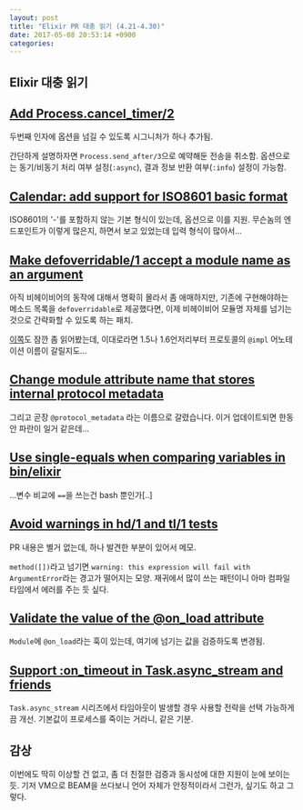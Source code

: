 ```yaml
---
layout: post
title: "Elixir PR 대충 읽기 (4.21-4.30)"
date: 2017-05-08 20:53:14 +0900
categories:
---
```


## Elixir 대충 읽기

## [Add Process.cancel_timer/2](https://github.com/elixir-lang/elixir/pull/6014)

두번째 인자에 옵션을 넘길 수 있도록 시그니처가 하나 추가됨.

간단하게 설명하자면 `Process.send_after/3`으로 예약해둔 전송을 취소함.
옵션으로는 동기/비동기 처리 여부 설정(`:async`), 결과 정보 반환 여부(`:info`) 설정이 가능함.

## [Calendar: add support for ISO8601 basic format](https://github.com/elixir-lang/elixir/pull/6005)

ISO8601의 '-'를 포함하지 않는 기본 형식이 있는데, 옵션으로 이를 지원.
무슨놈의 엔드포인트가 이렇게 많은지, 하면서 보고 있었는데 입력 형식이 많아서...

## [Make defoverridable/1 accept a module name as an argument](https://github.com/elixir-lang/elixir/pull/6022)

아직 비헤이비어의 동작에 대해서 명확히 몰라서 좀 애매하지만,
기존에 구현해야하는 메소드 목록을 `defoverridable`로 제공했다면, 이제 비헤이비어 모듈명 자체를 넘기는 것으로 간략화할 수 있도록 하는 패치.

[이쪽](https://github.com/elixir-lang/elixir/issues/5734)도 잠깐 좀 읽어봤는데, 이대로라면 1.5나 1.6언저리부터 프로토콜의 `@impl` 어노테이션 이름이 갈릴지도...

## [Change module attribute name that stores internal protocol metadata](https://github.com/elixir-lang/elixir/pull/6012)

그리고 곧장 `@protocol_metadata` 라는 이름으로 갈렸습니다. 이거 업데이트되면 한동안 파란이 일거 같은데...

## [Use single-equals when comparing variables in bin/elixir](https://github.com/elixir-lang/elixir/pull/6028)

...변수 비교에 `==`을 쓰는건 bash 뿐인가[..]

## [Avoid warnings in hd/1 and tl/1 tests](https://github.com/elixir-lang/elixir/pull/6006)

PR 내용은 별거 없는데, 하나 발견한 부분이 있어서 메모.

`method([])`라고 넘기면 `warning: this expression will fail with ArgumentError`라는 경고가 떨어지는 모양. 재귀에서 많이 쓰는 패턴이니 아마 컴파일 타임에서 에러를 주는 듯 싶다.

## [Validate the value of the @on_load attribute](https://github.com/elixir-lang/elixir/pull/6038)

`Module`에 `@on_load`라는 훅이 있는데, 여기에 넘기는 값을 검증하도록 변경됨.

## [Support :on_timeout in Task.async_stream and friends](https://github.com/elixir-lang/elixir/pull/6009)

`Task.async_stream` 시리즈에서 타임아웃이 발생할 경우 사용할 전략을 선택 가능하게끔 개선. 기본값이 프로세스를 죽이는 거라니, 같은 기분.

## 감상

이번에도 딱히 이상할 건 없고, 좀 더 친절한 검증과 동시성에 대한 지원이 눈에 보이는듯.
기저 VM으로 BEAM을 쓰다보니 언어 자체가 안정적이라서 그런가, 싶기도 하고 그렇다.
